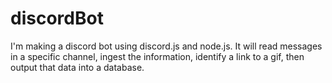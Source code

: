# discordBot
I'm making a discord bot using discord.js and node.js.  It will read messages in a specific channel, ingest the information, identify a link to a gif, then output that data into a database. 

